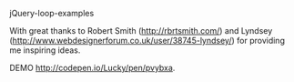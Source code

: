 jQuery-loop-examples

With great thanks 
to Robert Smith (http://rbrtsmith.com/) 
and Lyndsey (http://www.webdesignerforum.co.uk/user/38745-lyndsey/) 
for providing me inspiring ideas. 

DEMO http://codepen.io/Lucky/pen/pvybxa.
